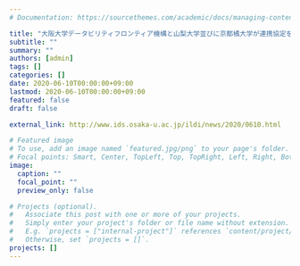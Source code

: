 ```yaml
---
# Documentation: https://sourcethemes.com/academic/docs/managing-content/

title: "大阪大学データビリティフロンティア機構と山梨大学並びに京都橘大学が連携協定を締結しました"
subtitle: ""
summary: ""
authors: [admin]
tags: []
categories: []
date: 2020-06-10T00:00:00+09:00
lastmod: 2020-06-10T00:00:00+09:00
featured: false
draft: false

external_link: http://www.ids.osaka-u.ac.jp/ildi/news/2020/0610.html

# Featured image
# To use, add an image named `featured.jpg/png` to your page's folder.
# Focal points: Smart, Center, TopLeft, Top, TopRight, Left, Right, BottomLeft, Bottom, BottomRight.
image:
  caption: ""
  focal_point: ""
  preview_only: false

# Projects (optional).
#   Associate this post with one or more of your projects.
#   Simply enter your project's folder or file name without extension.
#   E.g. `projects = ["internal-project"]` references `content/project/deep-learning/index.md`.
#   Otherwise, set `projects = []`.
projects: []
---
```

